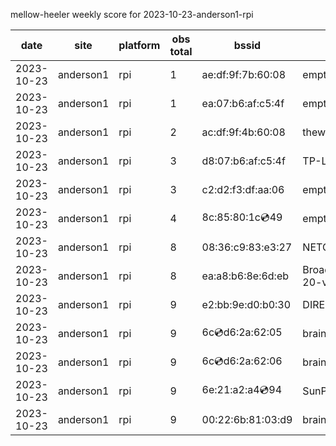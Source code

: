 mellow-heeler weekly score for 2023-10-23-anderson1-rpi

|date|site|platform|obs total|bssid|ssid|lat|lng|
|--|--|--|--|--|--|--|--|
|2023-10-23|anderson1|rpi|1|ae:df:9f:7b:60:08|empty_ssid|0|0|
|2023-10-23|anderson1|rpi|1|ea:07:b6:af:c5:4f|empty_ssid|0|0|
|2023-10-23|anderson1|rpi|2|ac:df:9f:4b:60:08|theweef|0|0|
|2023-10-23|anderson1|rpi|3|d8:07:b6:af:c5:4f|TP-Link_C54F|0|0|
|2023-10-23|anderson1|rpi|3|c2:d2:f3:df:aa:06|empty_ssid|0|0|
|2023-10-23|anderson1|rpi|4|8c:85:80:1c:cd:49|empty_ssid|0|0|
|2023-10-23|anderson1|rpi|8|08:36:c9:83:e3:27|NETGEAR34|0|0|
|2023-10-23|anderson1|rpi|8|ea:a8:b6:8e:6d:eb|BroadbandHamnet-20-v3|0|0|
|2023-10-23|anderson1|rpi|9|e2:bb:9e:d0:b0:30|DIRECT-9ED03030|0|0|
|2023-10-23|anderson1|rpi|9|6c:cd:d6:2a:62:05|braingang2_5GEXT|0|0|
|2023-10-23|anderson1|rpi|9|6c:cd:d6:2a:62:06|braingang2_2GEXT|0|0|
|2023-10-23|anderson1|rpi|9|6e:21:a2:a4:cd:94|SunPower21450|0|0|
|2023-10-23|anderson1|rpi|9|00:22:6b:81:03:d9|braingang2|0|0|
